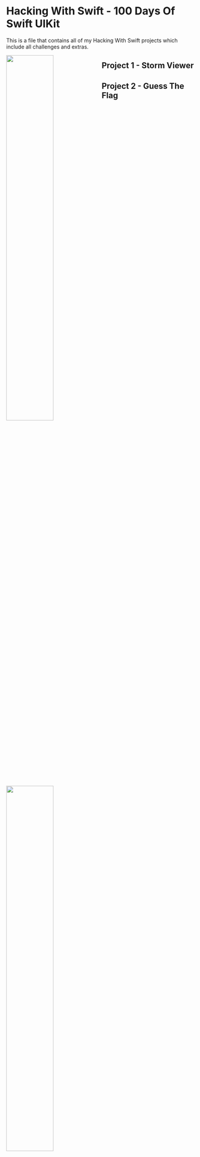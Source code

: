 # Hacking With Swift - 100 Days Of Swift UIKit

  This is a file that contains all of my Hacking With Swift projects which include all challenges and extras.
  
  <img align="left" src="" width=50%>

## Project 1 - Storm Viewer

<img align="left" src="https://user-images.githubusercontent.com/43148881/89198260-a3ac5b00-d5b5-11ea-8b07-a9e9214972c8.png" width=50%>
<img align="left" src="https://user-images.githubusercontent.com/43148881/89198568-11f11d80-d5b6-11ea-9b5d-447d4628e00d.png" width=50%>

## Project 2 - Guess The Flag
![Simulator Screen Shot - iPhone 11 Pro Max - 2020-08-03 at 18 23 01](https://user-images.githubusercontent.com/43148881/89198792-609eb780-d5b6-11ea-8fcc-6060d95c29bd.png)
![Simulator Screen Shot - iPhone 11 Pro Max - 2020-08-03 at 18 25 21](https://user-images.githubusercontent.com/43148881/89199052-b5dac900-d5b6-11ea-801f-33ee3e71a697.png)

## Project 3 - Social Media (Milestone Project 1-3)
![Simulator Screen Shot - iPhone 11 Pro Max - 2020-08-03 at 18 26 47](https://user-images.githubusercontent.com/43148881/89199208-e7ec2b00-d5b6-11ea-97d1-52b2a9f86207.png)
![Simulator Screen Shot - iPhone 11 Pro Max - 2020-08-03 at 18 27 14](https://user-images.githubusercontent.com/43148881/89199250-f6d2dd80-d5b6-11ea-803e-4095bfaed5ee.png)
![Simulator Screen Shot - iPhone 11 Pro Max - 2020-08-03 at 18 27 30](https://user-images.githubusercontent.com/43148881/89199281-018d7280-d5b7-11ea-907c-3bcf3ea7b98b.png)

## Project 4 - Easy Browser
![Simulator Screen Shot - iPhone 11 Pro Max - 2020-08-03 at 18 27 56](https://user-images.githubusercontent.com/43148881/89199336-123de880-d5b7-11ea-8eb1-243b192c2b33.png)
![Simulator Screen Shot - iPhone 11 Pro Max - 2020-08-03 at 18 28 21](https://user-images.githubusercontent.com/43148881/89199389-25e94f00-d5b7-11ea-9a35-03b07b36bfaf.png)
![Simulator Screen Shot - iPhone 11 Pro Max - 2020-08-03 at 18 28 37](https://user-images.githubusercontent.com/43148881/89200333-87f68400-d5b8-11ea-8580-e13d2b56d376.png)

## Project 5 - Word Scramble
![Simulator Screen Shot - iPhone 11 Pro Max - 2020-08-03 at 18 30 47](https://user-images.githubusercontent.com/43148881/89199615-78c30680-d5b7-11ea-8d64-5fa14921e451.png)
![Simulator Screen Shot - iPhone 11 Pro Max - 2020-08-03 at 18 31 49](https://user-images.githubusercontent.com/43148881/89199696-9bedb600-d5b7-11ea-933c-1ce8de57dce2.png)
